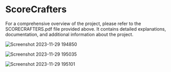 # ScoreCrafters

For a comprehensive overview of the project, please refer to the SCORECRAFTERS.pdf file provided above. It contains detailed explanations, documentation, and additional information about the project.

![Screenshot 2023-11-29 194850](https://github.com/Sonalisurvee/ScoreCrafters/assets/97446204/53942491-675d-4860-9d5b-733348c568ce)


![Screenshot 2023-11-29 195035](https://github.com/Sonalisurvee/ScoreCrafters/assets/97446204/1fdce404-9088-44e2-b072-56c5534efdff)


![Screenshot 2023-11-29 195101](https://github.com/Sonalisurvee/ScoreCrafters/assets/97446204/b79a9fab-a9fd-40a2-ae79-87b9b5cd0613)


